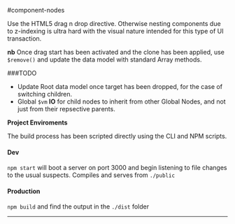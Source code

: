 #component-nodes

Use the HTML5 drag n drop directive. Otherwise nesting components due to z-indexing is ultra hard with the visual nature intended for this type of UI transaction.

**nb** Once drag start has been activated and the clone has been applied, use `$remove()` and update the data model with standard Array methods. 

###TODO
* Update Root data model once target has been dropped, for the case of switching children.
* Global `$vm` **IO** for child nodes to inherit from other Global Nodes, and not just from their repsective parents. 

**Project Enviroments**

The build process has been scripted directly using the CLI and NPM scripts.

#### Dev

`npm start` will boot a server on port 3000 and begin listening to file changes to the usual suspects. Compiles and serves from `./public`

#### Production

`npm build` and find the output in the `./dist` folder

---
